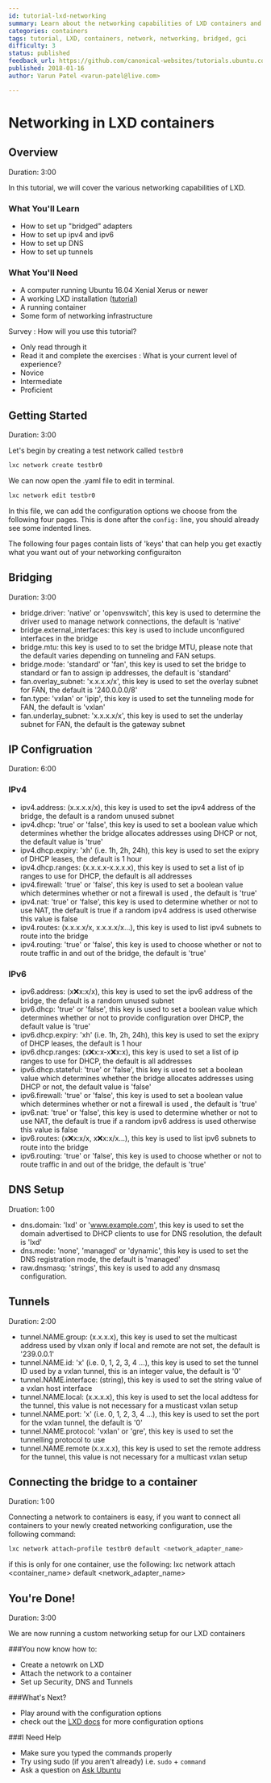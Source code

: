 ```yaml
---
id: tutorial-lxd-networking
summary: Learn about the networking capabilities of LXD containers and how to use them to your benefit
categories: containers
tags: tutorial, LXD, containers, network, networking, bridged, gci
difficulty: 3
status: published
feedback_url: https://github.com/canonical-websites/tutorials.ubuntu.com/issues
published: 2018-01-16
author: Varun Patel <varun-patel@live.com>

---
```


# Networking in LXD containers

## Overview
Duration: 3:00

In this tutorial, we will cover the various networking capabilities of LXD.

### What You'll Learn

* How to set up "bridged" adapters
* How to set up ipv4 and ipv6
* How to set up DNS
* How to set up tunnels

### What You'll Need

* A computer running Ubuntu 16.04 Xenial Xerus or newer
* A working LXD installation ([tutorial](https://tutorials.ubuntu.com/tutorial/tutorial-setting-up-lxd-1604))
* A running container
* Some form of networking infrastructure

Survey
: How will you use this tutorial?
- Only read through it
- Read it and complete the exercises
: What is your current level of experience?
- Novice
- Intermediate
- Proficient

## Getting Started
Duration: 3:00

Let's begin by creating a test network called `testbr0`
```bash
lxc network create testbr0
```

We can now open the .yaml file to edit in terminal.
```bash
lxc network edit testbr0
```

In this file, we can add the configuration options we choose from the following four pages.
This is done after the `config:` line, you should already see some indented lines.

The following four pages contain lists of 'keys' that can help you get exactly what you want out of your networking configuraiton

## Bridging
Duration: 3:00

* bridge.driver: 'native' or 'openvswitch', this key is used to determine the driver used to manage network connections, the default is 'native'
* bridge.external_interfaces: this key is used to include unconfigured interfaces in the bridge
* bridge.mtu: this key is used to to set the bridge MTU, please note that the default varies depending on tunneling and FAN setups.
* bridge.mode: 'standard' or 'fan', this key is used to set the bridge to standard or fan to assign ip addresses, the default is 'standard'
* fan.overlay_subnet: 'x.x.x.x/x', this key is used to set the overlay subnet for FAN, the default is '240.0.0.0/8'
* fan.type: 'vxlan' or 'ipip', this key is used to set the tunneling mode for FAN, the default is 'vxlan'
* fan.underlay_subnet: 'x.x.x.x/x', this key is used to set the underlay subnet for FAN, the default is the gateway subnet

## IP Configruation
Duration: 6:00

### IPv4

* ipv4.address: (x.x.x.x/x), this key is used to set the ipv4 address of the bridge, the default is a random unused subnet
* ipv4.dhcp: 'true' or 'false', this key is used to set a boolean value which determines whether the bridge allocates addresses using DHCP or not, the default value is 'true'
* ipv4.dhcp.expiry: 'xh' (i.e. 1h, 2h, 24h), this key is used to set the exipry of DHCP leases, the default is 1 hour
* ipv4.dhcp.ranges: (x.x.x.x-x.x.x.x), this key is used to set a list of ip ranges to use for DHCP, the default is all addresses
* ipv4.firewall: 'true' or 'false', this key is used to set a boolean value which determines whether or not a firewall is used , the default is 'true'
* ipv4.nat: 'true' or 'false', this key is used to determine whether or not to use NAT, the default is true if a random ipv4 address is used otherwise this value is false
* ipv4.routes: (x.x.x.x/x, x.x.x.x/x...), this key is used to list ipv4 subnets to route into the bridge
* ipv4.routing: 'true' or 'false', this key is used to choose whether or not to route traffic in and out of the bridge, the default is 'true'

### IPv6

* ipv6.address: (x:x:x:x/x), this key is used to set the ipv6 address of the bridge, the default is a random unused subnet
* ipv6.dhcp: 'true' or 'false', this key is used to set a boolean value which determines whether or not to provide configuration over DHCP, the default value is 'true'
* ipv6.dhcp.expiry: 'xh' (i.e. 1h, 2h, 24h), this key is used to set the exipry of DHCP leases, the default is 1 hour
* ipv6.dhcp.ranges: (x:x:x:x-x:x:x:x), this key is used to set a list of ip ranges to use for DHCP, the default is all addresses
* ipv6.dhcp.stateful: 'true' or 'false', this key is used to set a boolean value which determines whether the bridge allocates addresses using DHCP or not, the default value is 'false'
* ipv6.firewall: 'true' or 'false', this key is used to set a boolean value which determines whether or not a firewall is used , the default is 'true'
* ipv6.nat: 'true' or 'false', this key is used to determine whether or not to use NAT, the default is true if a random ipv6 address is used otherwise this value is false
* ipv6.routes: (x:x:x:x/x, x:x:x:x/x...), this key is used to list ipv6 subnets to route into the bridge
* ipv6.routing: 'true' or 'false', this key is used to choose whether or not to route traffic in and out of the bridge, the default is 'true'

## DNS Setup
Druation: 1:00

* dns.domain: 'lxd' or 'www.example.com', this key is used to set the domain advertised to DHCP clients to use for DNS resolution, the default is 'lxd'
* dns.mode: 'none', 'managed' or 'dynamic', this key is used to set the DNS registration mode, the default is 'managed'
* raw.dnsmasq: 'strings', this key is used to add any dnsmasq configuration.

## Tunnels
Duration: 2:00

* tunnel.NAME.group: (x.x.x.x), this key is used to set the multicast address used by vlxan only if local and remote are not set, the default is '239.0.0.1'
* tunnel.NAME.id: 'x' (i.e. 0, 1, 2, 3, 4 ...), this key is used to set the tunnel ID used by a vxlan tunnel, this is an integer value, the default is '0'
* tunnel.NAME.interface: (string), this key is used to set the string value of a vxlan host interface
* tunnel.NAME.local: (x.x.x.x), this key is used to set the local addtess for the tunnel, this value is not necessary for a musticast vxlan setup
* tunnel.NAME.port: 'x' (i.e. 0, 1, 2, 3, 4 ...), this key is used to set the port for the vxlan tunnel, the default is '0'
* tunnel.NAME.protocol: 'vxlan' or 'gre', this key is used to set the tunnelling protocol to use
* tunnel.NAME.remote (x.x.x.x), this key is used to set the remote address for the tunnel, this value is not necessary for a multicast vxlan setup

## Connecting the bridge to a container
Duration: 1:00

Connecting a network to containers is easy, if you want to connect all containers to your newly created networking configuration, use the following command:
```bash
lxc network attach-profile testbr0 default <network_adapter_name>
```

if this is only for one container, use the following:
lxc network attach <container_name> default <network_adapter_name>

## You're Done!
Duration: 3:00

We are now running a custom networking setup for our LXD containers

###You now know how to:

* Create a netowrk on LXD
* Attach the network to a container
* Set up Security, DNS and Tunnels

###What's Next?

* Play around with the configuration options
* check out the [LXD docs](https://github.com/lxc/lxd/tree/master/doc) for more configuration options

###I Need Help

* Make sure you typed the commands properly
* Try using sudo (if you aren't already) i.e. `sudo` + `command`
* Ask a question on [Ask Ubuntu](https://askubuntu.com/questions/ask)
